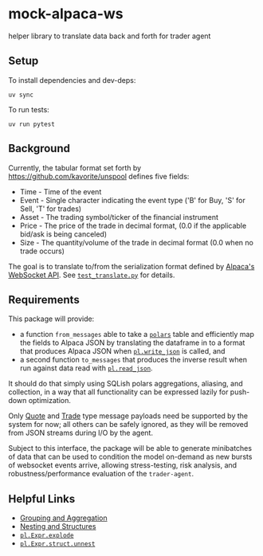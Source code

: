 # mock-alpaca-ws
helper library to translate data back and forth for trader agent

## Setup
To install dependencies and dev-deps:
```
uv sync
```

To run tests:
```
uv run pytest
```

## Background

Currently, the tabular format set forth by https://github.com/kavorite/unspool defines five fields:
* Time - Time of the event
* Event - Single character indicating the event type ('B' for Buy, 'S' for Sell, 'T' for trades)
* Asset - The trading symbol/ticker of the financial instrument
* Price - The price of the trade in decimal format, (0.0 if the applicable bid/ask is being canceled)
* Size - The quantity/volume of the trade in decimal format (0.0 when no trade occurs)

The goal is to translate to/from the serialization format defined by [Alpaca's WebSocket API](https://docs.alpaca.markets/docs/streaming-market-data#messages). See [`test_translate.py`](/tests/test_translate.py) for details.

## Requirements

This package will provide:
- a function `from_messages` able to take a [`polars`](https://docs.pola.rs/api/python/stable/reference/index.html) table and efficiently map the fields to Alpaca JSON by translating the dataframe in to a format that produces Alpaca JSON when [`pl.write_json`](https://docs.pola.rs/api/python/dev/reference/api/polars.DataFrame.write_json.html#polars.DataFrame.write_json) is called, and 
- a second function `to_messages` that produces the inverse result when run against data read with [`pl.read_json`](https://docs.pola.rs/api/python/dev/reference/api/polars.read_json.html). 

It should do that simply using SQLish polars aggregations, aliasing, and collection, in a way that all functionality can be expressed lazily for push-down optimization.

Only [Quote](https://docs.alpaca.markets/docs/real-time-stock-pricing-data#quotes) and [Trade](https://docs.alpaca.markets/docs/real-time-stock-pricing-data#trades) type message payloads need be supported by the system for now; all others can be safely ignored, as they will be removed from JSON streams during I/O by the agent.

Subject to this interface, the package will be able to generate minibatches of data that can be used to condition the model on-demand as new bursts of websocket events arrive, allowing stress-testing, risk analysis, and robustness/performance evaluation of the `trader-agent`.

## Helpful Links
- [Grouping and Aggregation](https://docs.pola.rs/user-guide/transformations/time-series/rolling/)
- [Nesting and Structures](https://docs.pola.rs/user-guide/expressions/structs/#using-multiple-columns-in-a-single-expression)
- [`pl.Expr.explode`](https://docs.pola.rs/api/python/stable/reference/expressions/api/polars.Expr.explode.html#polars.Expr.explode)
- [`pl.Expr.struct.unnest`](https://docs.pola.rs/api/python/dev/reference/expressions/api/polars.Expr.struct.unnest.html)